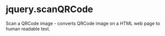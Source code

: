 # jquery.scanQRCode
Scan a QRCode image - converts QRCode image on a HTML web page to human readable text.
